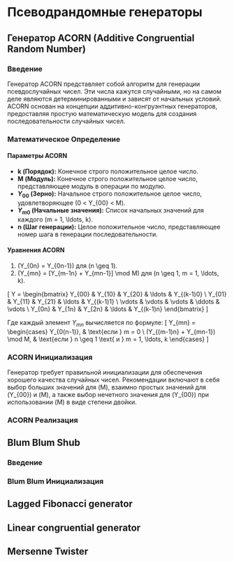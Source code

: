 # Псеводрандомные генераторы

## Генератор ACORN (Additive Congruential Random Number)

### Введение

Генератор ACORN представляет собой алгоритм для генерации псевдослучайных чисел. Эти числа кажутся случайными, но на самом деле являются детерминированными и зависят от начальных условий. ACORN основан на концепции аддитивно-конгруэнтных генераторов, предоставляя простую математическую модель для создания последовательности случайных чисел.

### Математическое Определение

#### Параметры ACORN

- **k (Порядок):** Конечное строго положительное целое число.
- **M (Модуль):** Конечное строго положительное целое число, представляющее модуль в операции по модулю.
- **$Y_{00}$ (Зерно):** Начальное строго положительное целое число, удовлетворяющее \(0 < Y\_{00} < M\).
- **$Y_{m0}$ (Начальные значения):** Список начальных значений для каждого \(m = 1, \ldots, k\).
- **n (Шаг генерации):** Целое положительное число, представляющее номер шага в генерации последовательности.

#### Уравнения ACORN

1. \(Y_{0n} = Y_{0n-1}\) для \(n \geq 1\).
2. \(Y_{mn} = [Y_{m-1n} + Y\_{mn-1}] \mod M\) для \(n \geq 1, m = 1, \ldots, k\).

\[ Y = \begin{bmatrix} Y_{00} & Y_{10} & Y_{20} & \ldots & Y_{(k-1)0} \\ Y_{01} & Y_{11} & Y_{21} & \ldots & Y_{(k-1)1} \\ \vdots & \vdots & \vdots & \ddots & \vdots \\ Y_{0n} & Y_{1n} & Y_{2n} & \ldots & Y_{(k-1)n} \end{bmatrix} \]

Где каждый элемент $Y_{mn}$ вычисляется по формуле:
\[ Y_{mn} = \begin{cases} Y_{0(n-1)}, & \text{если } m = 0 \\ (Y_{(m-1)n} + Y_{mn-1}) \mod M, & \text{если } n \geq 1 \text{ и } m = 1, \ldots, k \end{cases} \]

### ACORN Инициализация

Генератор требует правильной инициализации для обеспечения хорошего качества случайных чисел. Рекомендации включают в себя выбор больших значений для \(M\), взаимно простых значений для \(Y_{00}\) и \(M\), а также выбор нечетного значения для \(Y_{00}\) при использовании \(M\) в виде степени двойки.

### ACORN Реализация

## Blum Blum Shub

### Введение

### Blum Blum Инициализация

## Lagged Fibonacci generator

## Linear congruential generator

## Mersenne Twister
